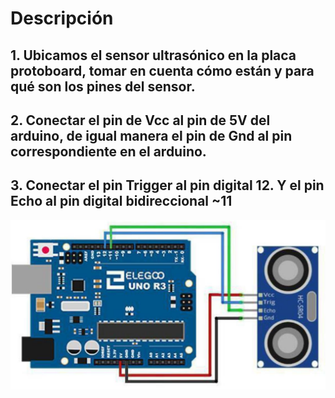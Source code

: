 # Descripción
## 1. Ubicamos el sensor ultrasónico en la placa protoboard, tomar en cuenta cómo están y para qué son los pines del sensor.
## 2. Conectar el pin de Vcc al pin de 5V del arduino, de igual manera el pin de Gnd al pin correspondiente en el arduino.
## 3. Conectar el pin Trigger al pin digital 12. Y el pin Echo al pin digital bidireccional ~11

![Practica I3 Sensor Optico](https://github.com/RETBOT/Practicas-Sistemas-programables/blob/master/Unidad%201/Practica_03_Ultasonico/Practica_03_Ultasonico.png)
